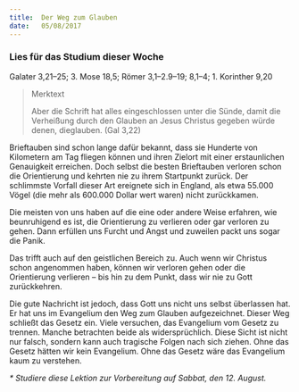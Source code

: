 ```yaml
---
title:  Der Weg zum Glauben
date:   05/08/2017
---
```


### Lies für das Studium dieser Woche
Galater 3,21–25; 3. Mose 18,5; Römer 3,1–2.9–19; 8,1–4; 1. Korinther 9,20

> <p>Merktext</p>
> Aber die Schrift hat alles eingeschlossen unter die Sünde, damit die Verheißung durch den Glauben an Jesus Christus gegeben würde denen, dieglauben. (Gal 3,22)

Brieftauben sind schon lange dafür bekannt, dass sie Hunderte von Kilometern am Tag fliegen können und ihren Zielort mit einer erstaunlichen Genauigkeit erreichen. Doch selbst die besten Brieftauben verloren schon die Orientierung und kehrten nie zu ihrem Startpunkt zurück. Der schlimmste Vorfall dieser Art ereignete sich in England, als etwa 55.000 Vögel (die mehr als 600.000 Dollar wert waren) nicht zurückkamen.

Die meisten von uns haben auf die eine oder andere Weise erfahren, wie beunruhigend es ist, die Orientierung zu verlieren oder gar verloren zu gehen. Dann erfüllen uns Furcht und Angst und zuweilen packt uns sogar die Panik.

Das trifft auch auf den geistlichen Bereich zu. Auch wenn wir Christus schon angenommen haben, können wir verloren gehen oder die Orientierung verlieren – bis hin zu dem Punkt, dass wir nie zu Gott zurückkehren.

Die gute Nachricht ist jedoch, dass Gott uns nicht uns selbst überlassen hat. Er hat uns im Evangelium den Weg zum Glauben aufgezeichnet. Dieser Weg schließt das Gesetz ein. Viele versuchen, das Evangelium vom Gesetz zu trennen. Manche betrachten beide als widersprüchlich. Diese Sicht ist nicht nur falsch, sondern kann auch tragische Folgen nach sich ziehen. Ohne das Gesetz hätten wir kein Evangelium. Ohne das Gesetz wäre das Evangelium kaum zu verstehen.

_* Studiere diese Lektion zur Vorbereitung auf Sabbat, den 12. August._